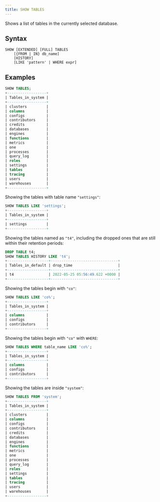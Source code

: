 ```yaml
---
title: SHOW TABLES
---
```


Shows a list of tables in the currently selected database.

## Syntax

```
SHOW [EXTENDED] [FULL] TABLES
    [{FROM | IN} db_name]
    [HISTORY]
    [LIKE 'pattern' | WHERE expr]
```

## Examples

```sql
SHOW TABLES;
+------------------+
| Tables_in_system |
+------------------+
| clusters         |
| columns          |
| configs          |
| contributors     |
| credits          |
| databases        |
| engines          |
| functions        |
| metrics          |
| one              |
| processes        |
| query_log        |
| roles            |
| settings         |
| tables           |
| tracing          |
| users            |
| warehouses       |
+------------------+
```


Showing the tables with table name `"settings"`:

```sql
SHOW TABLES LIKE 'settings';
+------------------+
| Tables_in_system |
+------------------+
| settings         |
+------------------+
```

Showing the tables named as `"t4"`, including the dropped ones that are still within their retention periods: 

```sql
DROP TABLE t4;
SHOW TABLES HISTORY LIKE 't4';
+-------------------+-------------------------------+
| Tables_in_default | drop_time                     |
+-------------------+-------------------------------+
| t4                | 2022-05-25 05:56:49.622 +0000 |
+-------------------+-------------------------------+
```

Showing the tables begin with `"co"`:

```sql
SHOW TABLES LIKE 'co%';
+------------------+
| Tables_in_system |
+------------------+
| columns          |
| configs          |
| contributors     |
+------------------+
```

Showing the tables begin with `"co"` with `WHERE`:

```sql
SHOW TABLES WHERE table_name LIKE 'co%';
+------------------+
| Tables_in_system |
+------------------+
| columns          |
| configs          |
| contributors     |
+------------------+
```

Showing the tables are inside `"system"`:

```sql
SHOW TABLES FROM 'system';
+------------------+
| Tables_in_system |
+------------------+
| clusters         |
| columns          |
| configs          |
| contributors     |
| credits          |
| databases        |
| engines          |
| functions        |
| metrics          |
| one              |
| processes        |
| query_log        |
| roles            |
| settings         |
| tables           |
| tracing          |
| users            |
| warehouses       |
+------------------+
```
